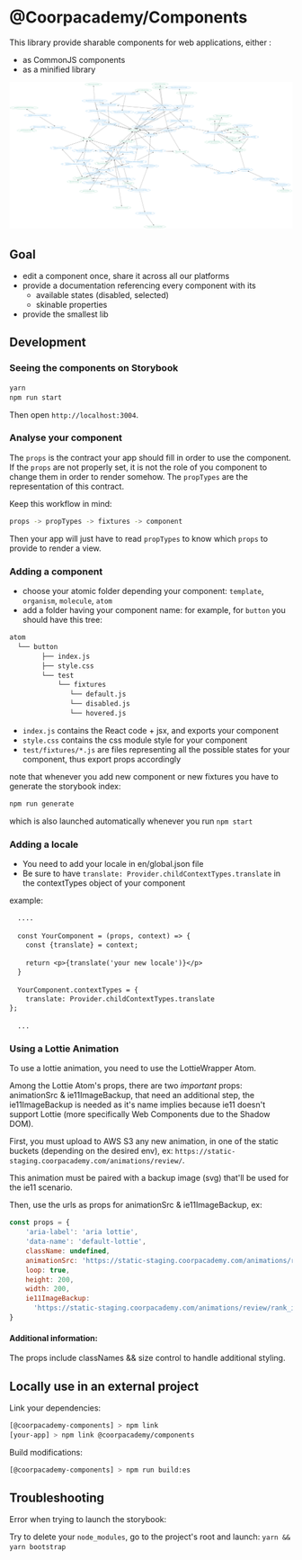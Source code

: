# @Coorpacademy/Components

This library provide sharable components for web applications, either :

- as CommonJS components
- as a minified library

[![Components diagram](./doc/components.png)](./doc/components.svg)

## Goal

- edit a component once, share it across all our platforms
- provide a documentation referencing every component with its
  - available states (disabled, selected)
  - skinable properties
- provide the smallest lib

## Development

### Seeing the components on Storybook

```sh
yarn
npm run start
```

Then open `http://localhost:3004`.

### Analyse your component

The `props` is the contract your app should fill in order to use the component.
If the `props` are not properly set, it is not the role of you component to change them in order to render somehow.
The `propTypes` are the representation of this contract.

Keep this workflow in mind:

```sh
props -> propTypes -> fixtures -> component
```

Then your app will just have to read `propTypes` to know which `props` to provide to render a view.

### Adding a component

- choose your atomic folder depending your component: `template`, `organism`, `molecule`, `atom`
- add a folder having your component name: for example, for `button` you should have this tree:

```sh
atom
  └── button
        ├── index.js
        ├── style.css
        └── test
            └── fixtures
               └── default.js
               └── disabled.js
               └── hovered.js
```

- `index.js` contains the React code + jsx, and exports your component
- `style.css` contains the css module style for your component
- `test/fixtures/*.js` are files representing all the possible states for your component, thus export props accordingly

note that whenever you add new component or new fixtures you have to generate the storybook index:

```sh
npm run generate
```

which is also launched automatically whenever you run `npm start`

### Adding a locale

- You need to add your locale in en/global.json file
- Be sure to have `translate: Provider.childContextTypes.translate` in the contextTypes object of your component

example:
```
  ....

  const YourComponent = (props, context) => {
    const {translate} = context;

    return <p>{translate('your new locale')}</p>
  }

  YourComponent.contextTypes = {
    translate: Provider.childContextTypes.translate
};

  ...
```

### Using a Lottie Animation

To use a lottie animation, you need to use the LottieWrapper Atom.

Among the Lottie Atom's props, there are two *important* props: animationSrc & ie11ImageBackup,
that need an additional step, the ie11ImageBackup is needed as it's name implies because ie11 doesn't
support Lottie (more specifically Web Components due to the Shadow DOM).

First, you must upload to AWS S3 any new animation, in one of the static buckets (depending on the desired env), ex: 
`https://static-staging.coorpacademy.com/animations/review/`.

This animation must be paired with a backup image (svg) that'll be used for the ie11 scenario.

Then, use the urls as props for animationSrc & ie11ImageBackup, ex:

```javascript
const props = {
    'aria-label': 'aria lottie',
    'data-name': 'default-lottie',
    className: undefined,
    animationSrc: 'https://static-staging.coorpacademy.com/animations/review/rank.json',
    loop: true,
    height: 200,
    width: 200,
    ie11ImageBackup:
      'https://static-staging.coorpacademy.com/animations/review/rank_icon_congrats.svg'
}
```

#### Additional information:

The props include classNames && size control to handle additional styling.


## Locally use in an external project

Link your dependencies:

```sh
[@coorpacademy-components] > npm link
[your-app] > npm link @coorpacademy/components
```

Build modifications:

```sh
[@coorpacademy-components] > npm run build:es
```

## Troubleshooting

Error when trying to launch the storybook:

Try to delete your ```node_modules```, go to the project's root and launch: ```yarn && yarn bootstrap``` 